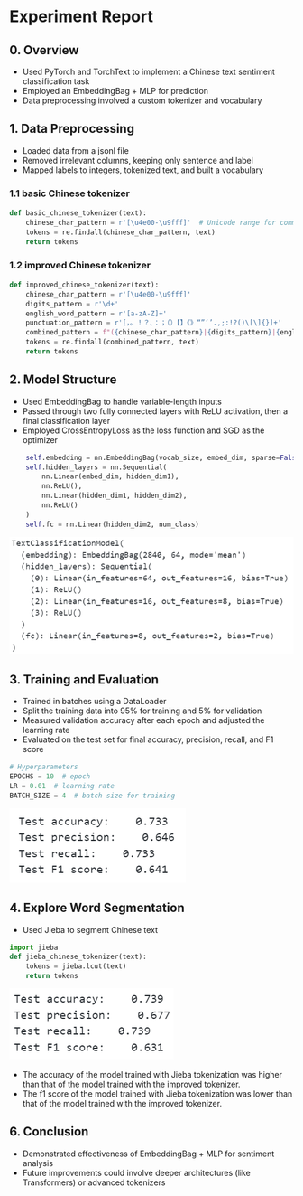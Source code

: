 # Experiment Report

## 0. Overview
- Used PyTorch and TorchText to implement a Chinese text sentiment classification task
- Employed an EmbeddingBag + MLP for prediction
- Data preprocessing involved a custom tokenizer and vocabulary

## 1. Data Preprocessing

- Loaded data from a jsonl file
- Removed irrelevant columns, keeping only sentence and label
- Mapped labels to integers, tokenized text, and built a vocabulary

### 1.1 basic Chinese tokenizer

```python
def basic_chinese_tokenizer(text):
    chinese_char_pattern = r'[\u4e00-\u9fff]'  # Unicode range for common Chinese characters
    tokens = re.findall(chinese_char_pattern, text)
    return tokens
```

### 1.2 improved Chinese tokenizer

```python
def improved_chinese_tokenizer(text):
    chinese_char_pattern = r'[\u4e00-\u9fff]'
    digits_pattern = r'\d+'
    english_word_pattern = r'[a-zA-Z]+'
    punctuation_pattern = r'[，。！？、：；（）【】《》“”‘’.,;:!?()\[\]{}]+'
    combined_pattern = f"({chinese_char_pattern}|{digits_pattern}|{english_word_pattern}|{punctuation_pattern})"
    tokens = re.findall(combined_pattern, text)
    return tokens
```

## 2. Model Structure
- Used EmbeddingBag to handle variable-length inputs
- Passed through two fully connected layers with ReLU activation, then a final classification layer
- Employed CrossEntropyLoss as the loss function and SGD as the optimizer

```python
    self.embedding = nn.EmbeddingBag(vocab_size, embed_dim, sparse=False)
    self.hidden_layers = nn.Sequential(
        nn.Linear(embed_dim, hidden_dim1),
        nn.ReLU(),
        nn.Linear(hidden_dim1, hidden_dim2),
        nn.ReLU()
    )
    self.fc = nn.Linear(hidden_dim2, num_class)
```

![alt text](images/image.png)

## 3. Training and Evaluation
- Trained in batches using a DataLoader
- Split the training data into 95% for training and 5% for validation
- Measured validation accuracy after each epoch and adjusted the learning rate
- Evaluated on the test set for final accuracy, precision, recall, and F1 score

```python
# Hyperparameters
EPOCHS = 10  # epoch
LR = 0.01  # learning rate
BATCH_SIZE = 4  # batch size for training
```

![alt text](images/image-4.png)
## 4. Explore Word Segmentation

- Used Jieba to segment Chinese text

```python
import jieba
def jieba_chinese_tokenizer(text):
    tokens = jieba.lcut(text)
    return tokens
```

![alt text](images/image-3.png)

- The accuracy of the model trained with Jieba tokenization was higher than that of the model trained with the improved tokenizer.
- The f1 score of the model trained with Jieba tokenization was lower than that of the model trained with the improved tokenizer.

## 6. Conclusion
- Demonstrated effectiveness of EmbeddingBag + MLP for sentiment analysis
- Future improvements could involve deeper architectures (like Transformers) or advanced tokenizers
